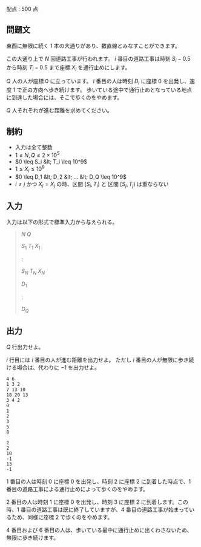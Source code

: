 配点 : $500$ 点

## 問題文

東西に無限に続く $1$ 本の大通りがあり、数直線とみなすことができます。

この大通り上で $N$ 回道路工事が行われます。
$i$ 番目の道路工事は時刻 $S_i - 0.5$ から時刻 $T_i - 0.5$ まで座標 $X_i$ を通行止めにします。

$Q$ 人の人が座標 $0$ に立っています。
$i$ 番目の人は時刻 $D_i$ に座標 $0$ を出発し、速度 $1$ で正の方向へ歩き続けます。
歩いている途中で通行止めとなっている地点に到達した場合には、そこで歩くのをやめます。

$Q$ 人それぞれが進む距離を求めてください。

## 制約

- 入力は全て整数
- $1 \leq N, Q \leq 2 \times 10^5$
- $0 \leq S_i &lt; T_i \leq 10^9$
- $1 \leq X_i \leq 10^9$
- $0 \leq D_1 &lt; D_2 &lt; ... &lt; D_Q \leq 10^9$
- $i \neq j$ かつ $X_i = X_j$ の時、区間 $[S_i, T_i)$ と 区間 $[S_j, T_j)$ は重ならない

## 入力

入力は以下の形式で標準入力から与えられる。

> $N$ $Q$
> 
> $S_1$ $T_1$ $X_1$
> 
> $:$
> 
> $S_N$ $T_N$ $X_N$
> 
> $D_1$
> 
> $:$
> 
> $D_Q$

## 出力

$Q$ 行出力せよ。

$i$ 行目には $i$ 番目の人が進む距離を出力せよ。
ただし $i$ 番目の人が無限に歩き続ける場合は、代わりに $-1$ を出力せよ。

```input1
4 6
1 3 2
7 13 10
18 20 13
3 4 2
0
1
2
3
5
8
```

```output1
2
2
10
-1
13
-1
```

$1$ 番目の人は時刻 $0$ に座標 $0$ を出発し、時刻 $2$ に座標 $2$ に到着した時点で、$1$ 番目の道路工事による通行止めによって歩くのをやめます。

$2$ 番目の人は時刻 $1$ に座標 $0$ を出発し、時刻 $3$ に座標 $2$ に到着します。この時、$1$ 番目の道路工事は既に終了していますが、$4$ 番目の道路工事が始まっているため、同様に座標 $2$ で歩くのをやめます。

$4$ 番目および $6$ 番目の人は、歩いている最中に通行止めに出くわさないため、無限に歩き続けます。